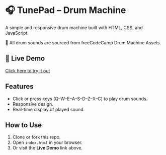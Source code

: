 # 🎧 TunePad – Drum Machine

A simple and responsive drum machine built with HTML, CSS, and JavaScript.

🎵 All drum sounds are sourced from freeCodeCamp Drum Machine Assets.

## 🚀 Live Demo
[Click here to try it out](https://ahameddhaarik.github.io/DrumMachine/)

## Features
- Click or press keys (Q–W–E–A–S–D–Z–X–C) to play drum sounds.
- Responsive design.
- Real-time display of played sound.

## How to Use
1. Clone or fork this repo.
2. Open `index.html` in your browser.
3. Or visit the **Live Demo** link above.


